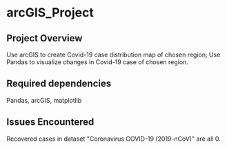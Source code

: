 # arcGIS_Project
## Project Overview
Use arcGIS to create Covid-19 case distribution map of chosen region;
Use Pandas to visualize changes in Covid-19 case of chosen region.
## Required dependencies
Pandas, arcGIS, matplotlib
## Issues Encountered
Recovered cases in dataset "Coronavirus COVID-19 (2019-nCoV)" are all 0.